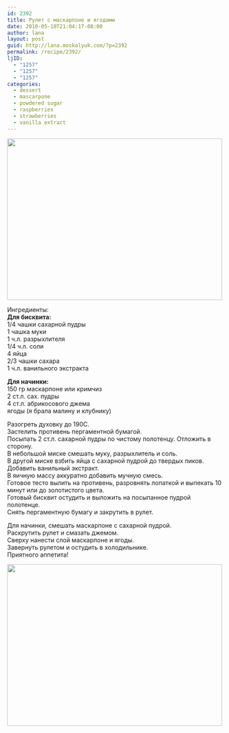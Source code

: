 ```yaml
---
id: 2392
title: Рулет с маскарпоне и ягодами
date: 2010-05-10T21:04:17-08:00
author: lana
layout: post
guid: http://lana.moskalyuk.com/?p=2392
permalink: /recipe/2392/
ljID:
  - "1257"
  - "1257"
  - "1257"
categories:
  - dessert
  - mascarpone
  - powdered sugar
  - raspberries
  - strawberries
  - vanilla extract
---
```

<img loading="lazy" class="alignnone" title="Jelly Roll with Mascarpone and Berries" src="http://farm4.static.flickr.com/3358/4597062225_333f288876.jpg" alt="" width="500" height="375" />

Ингредиенты:  
**Для бисквита:**  
1/4 чашки сахарной пудры  
1 чашка муки  
1 ч.л. разрыхлителя  
1/4 ч.л. соли  
4 яйца  
2/3 чашки сахара  
1 ч.л. ванильного экстракта

**Для начинки:**  
150 гр маскарпоне или кримчиз  
2 ст.л. сах. пудры  
4 ст.л. абрикосового джема  
ягоды (я брала малину и клубнику)

Разогреть духовку до 190С.  
Застелить противень пергаментной бумагой.  
Посыпать 2 ст.л. сахарной пудры по чистому полотенцу. Отложить в сторону.  
В небольшой миске смешать муку, разрыхлитель и соль.  
В другой миске взбить яйца с сахарной пудрой до твердых пиков.  
Добавить ванильный экстракт.  
В яичную массу аккуратно добавить мучную смесь.  
Готовое тесто вылить на противень, разровнять лопаткой и выпекать 10 минут или до золотистого цвета.  
Готовый бисквит остудить и выложить на посыпанное пудрой полотенце.  
Снять пергаментную бумагу и закрутить в рулет.

Для начинки, смешать маскарпоне с сахарной пудрой.  
Раскрутить рулет и смазать джемом.  
Сверху нанести слой маскарпоне и ягоды.  
Завернуть рулетом и остудить в холодильнике.  
Приятного аппетита!

<img loading="lazy" class="alignnone" title="Raspberry jelly roll" src="http://farm2.static.flickr.com/1187/4597068971_a7edcd6e2b.jpg" alt="" width="500" height="375" />